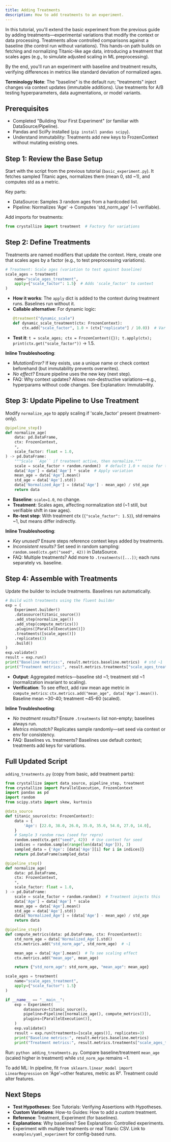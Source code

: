```yaml
---
title: Adding Treatments
description: How to add treatments to an experiment.
---
```


In this tutorial, you'll extend the basic experiment from the previous guide by adding treatments—experimental variations that modify the context or data processing. Treatments allow controlled comparisons against a baseline (the control run without variations). This hands-on path builds on fetching and normalizing Titanic-like age data, introducing a treatment that scales ages (e.g., to simulate adjusted scaling in ML preprocessing).

By the end, you'll run an experiment with baseline and treatment results, verifying differences in metrics like standard deviation of normalized ages.

**Terminology Note**: The "baseline" is the default run; "treatments" inject changes via context updates (immutable additions). Use treatments for A/B testing hyperparameters, data augmentations, or model variants.

## Prerequisites

- Completed "Building Your First Experiment" (or familiar with DataSource/Pipeline).
- Pandas and SciPy installed (`pip install pandas scipy`).
- Understand immutability: Treatments add new keys to FrozenContext without mutating existing ones.

## Step 1: Review the Base Setup

Start with the script from the previous tutorial (`basic_experiment.py`). It fetches sampled Titanic ages, normalizes them (mean 0, std ~1), and computes std as a metric.

Key parts:

- DataSource: Samples 3 random ages from a hardcoded list.
- Pipeline: Normalizes 'Age' → Computes 'std_norm_age' (~1 verifiable).

Add imports for treatments:

```python
from crystallize import treatment  # Factory for variations
```

## Step 2: Define Treatments

Treatments are named modifiers that update the context. Here, create one that scales ages by a factor (e.g., to test preprocessing variations).

```python
# Treatment: Scale ages (variation to test against baseline)
scale_ages = treatment(
    name="scale_ages_treatment",
    apply={"scale_factor": 1.5}  # Adds 'scale_factor' to context
)
```

- **How it works**: The `apply` dict is added to the context during treatment runs. Baselines run without it.
- **Callable alternative**: For dynamic logic:
  ```python
  @treatment("dynamic_scale")
  def dynamic_scale_treatment(ctx: FrozenContext):
      ctx.add("scale_factor", 1.0 + (ctx["replicate"] / 10.0))  # Varies per replicate
  ```
- **Test it**: `t = scale_ages; ctx = FrozenContext({}); t.apply(ctx); print(ctx.get("scale_factor"))` → 1.5.

**Inline Troubleshooting**:

- _MutationError?_ If key exists, use a unique name or check context beforehand (but immutability prevents overwrites).
- _No effect?_ Ensure pipeline uses the new key (next step).
- FAQ: Why context updates? Allows non-destructive variations—e.g., hyperparams without code changes. See Explanation: Immutability.

## Step 3: Update Pipeline to Use Treatment

Modify `normalize_age` to apply scaling if 'scale_factor' present (treatment-only).

```python
@pipeline_step()
def normalize_age(
    data: pd.DataFrame,
    ctx: FrozenContext,
    *,
    scale_factor: float = 1.0,
) -> pd.DataFrame:
    """Scale ``Age`` if treatment active, then normalize."""
    scale = scale_factor + random.random()  # default 1.0 + noise for tutorial
    data['Age'] = data['Age'] * scale  # Apply variation
    mean_age = data['Age'].mean()
    std_age = data['Age'].std()
    data['Normalized_Age'] = (data['Age'] - mean_age) / std_age
    return data
```

- **Baseline**: `scale=1.0`, no change.
- **Treatment**: Scales ages, affecting normalization std (~1 still, but verifiable shift in raw ages).
- **Re-test step**: With treatment ctx (`{"scale_factor": 1.5}`), std remains ~1, but means differ indirectly.

**Inline Troubleshooting**:

- _Key unused?_ Ensure steps reference context keys added by treatments.
- _Inconsistent results?_ Set seed in random sampling: `random.seed(ctx.get("seed", 42))` in DataSource.
- FAQ: Multiple treatments? Add more to `.treatments([...])`; each runs separately vs. baseline.

## Step 4: Assemble with Treatments

Update the builder to include treatments. Baselines run automatically.

```python
# Build with treatments using the fluent builder
exp = (
    Experiment.builder()
    .datasource(titanic_source())
    .add_step(normalize_age())
    .add_step(compute_metrics())
    .plugins([ParallelExecution()])
    .treatments([scale_ages()])
    .replicates(3)
    .build()
)
exp.validate()
result = exp.run()
print("Baseline metrics:", result.metrics.baseline.metrics)  # std ~1
print("Treatment metrics:", result.metrics.treatments["scale_ages_treatment"].metrics)  # std ~1, but scaled input
```

- **Output**: Aggregated metrics—baseline std ~1; treatment std ~1 (normalization invariant to scaling).
- **Verification**: To see effect, add raw mean age metric in `compute_metrics`: `ctx.metrics.add("mean_age", data['Age'].mean())`. Baseline mean ~30-40; treatment ~45-60 (scaled).

**Inline Troubleshooting**:

- _No treatment results?_ Ensure `.treatments` list non-empty; baselines always run.
- _Metrics mismatch?_ Replicates sample randomly—set seed via context or env for consistency.
- FAQ: Baselines vs. treatments? Baselines use default context; treatments add keys for variations.

## Full Updated Script

`adding_treatments.py` (copy from basic, add treatment parts):

```python
from crystallize import data_source, pipeline_step, treatment
from crystallize import ParallelExecution, FrozenContext
import pandas as pd
import random
from scipy.stats import skew, kurtosis

@data_source
def titanic_source(ctx: FrozenContext):
    data = {
        'Age': [22.0, 38.0, 26.0, 35.0, 35.0, 54.0, 27.0, 14.0],
    }
    # Sample 3 random rows (seed for repro)
    random.seed(ctx.get("seed", 42))  # Use context for seed
    indices = random.sample(range(len(data['Age'])), 3)
    sampled_data = {'Age': [data['Age'][i] for i in indices]}
    return pd.DataFrame(sampled_data)

@pipeline_step()
def normalize_age(
    data: pd.DataFrame,
    ctx: FrozenContext,
    *,
    scale_factor: float = 1.0,
) -> pd.DataFrame:
    scale = scale_factor + random.random()  # Treatment injects this
    data['Age'] = data['Age'] * scale
    mean_age = data['Age'].mean()
    std_age = data['Age'].std()
    data['Normalized_Age'] = (data['Age'] - mean_age) / std_age
    return data

@pipeline_step()
def compute_metrics(data: pd.DataFrame, ctx: FrozenContext):
    std_norm_age = data['Normalized_Age'].std()
    ctx.metrics.add("std_norm_age", std_norm_age)  # ~1

    mean_age = data['Age'].mean()  # To see scaling effect
    ctx.metrics.add("mean_age", mean_age)

    return {"std_norm_age": std_norm_age, "mean_age": mean_age}

scale_ages = treatment(
    name="scale_ages_treatment",
    apply={"scale_factor": 1.5}
)

if __name__ == "__main__":
    exp = Experiment(
        datasource=titanic_source(),
        pipeline=Pipeline([normalize_age(), compute_metrics()]),
        plugins=[ParallelExecution()],
    )
    exp.validate()
    result = exp.run(treatments=[scale_ages()], replicates=3)
    print("Baseline metrics:", result.metrics.baseline.metrics)
    print("Treatment metrics:", result.metrics.treatments["scale_ages_treatment"].metrics)
```

Run: `python adding_treatments.py`. Compare baseline/treatment `mean_age` (scaled higher in treatment) while `std_norm_age` remains ~1.

To add ML: In pipeline, fit `from sklearn.linear_model import LinearRegression` on 'Age'~other features, metric as R². Treatment could alter features.

## Next Steps

- **Test Hypotheses**: See Tutorials: Verifying Assertions with Hypotheses.
- **Custom Variations**: How-to Guides: How to add a custom treatment.
- **Reference**: Treatment, Experiment (for baselines).
- **Explanations**: Why baselines? See Explanation: Controlled experiments.
- Experiment with multiple treatments or real Titanic CSV. Link to `examples/yaml_experiment` for config-based runs.
